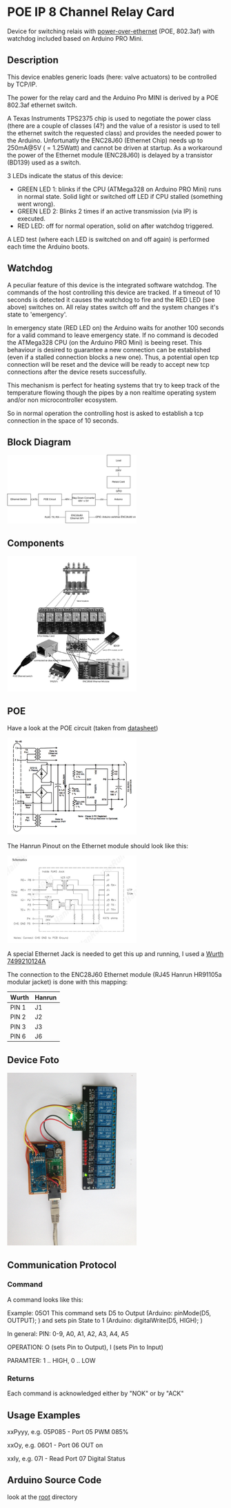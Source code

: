 # POE IP 8 Channel Relay Card
Device for switching relais with [power-over-ethernet](http://en.wikipedia.org/wiki/Power_over_Ethernet) (POE, 802.3af) with watchdog included based on Arduino PRO Mini.

## Description
This device enables generic loads (here: valve actuators) to be controlled by TCP/IP.

The power for the relay card and the Arduino Pro MINI is derived by a POE 802.3af ethernet switch.

A Texas Instruments TPS2375 chip is used to negotiate the power class (there are a couple of classes (4?) and the value of a resistor is used to tell the ethernet switch the requested class) and provides the needed power to the Arduino. Unfortunatly the ENC28J60 (Ethernet Chip) needs up to 250mA@5V ( = 1.25Watt) and cannot be driven at startup. As a workaround the power of the Ethernet module (ENC28J60) is delayed by a transistor (BD139) used as a switch.

3 LEDs indicate the status of this device:

- GREEN LED 1: blinks if the CPU (ATMega328 on Arduino PRO Mini) runs in normal state. Solid light or switched off LED if CPU stalled (something went wrong).
- GREEN LED 2: Blinks 2 times if an active transmission (via IP) is executed.
- RED LED: off for normal operation, solid on after watchdog triggered.

A LED test (where each LED is switched on and off again) is performed each time the Arduino boots.

## Watchdog
A peculiar feature of this device is the integrated software watchdog. The commands of the host controlling this device are tracked. If a timeout of 10 seconds is detected it causes the watchdog to fire and the RED LED (see above) switches on. All relay states switch off and the system changes it's state to 'emergency'.

In emergency state (RED LED on) the Arduino waits for another 100 seconds for a valid command to leave emergency state. If no command is decoded the ATMega328 CPU (on the Arduino PRO Mini) is beeing reset. This behaviour is desired to guarantee a new connection can be established (even if a stalled connection blocks a new one). Thus, a potential open tcp connection will be reset and the device will be ready to accept new tcp connections after the device resets successfully.

This mechanism is perfect for heating systems that try to keep track of the temperature flowing though the pipes by a non realtime operating system and/or non microcontroller ecosystem.

So in normal operation the controlling host is asked to establish a tcp connection in the space of 10 seconds.

## Block Diagram
<img width="300px" src="https://raw.githubusercontent.com/mistay/arduino_poe_ip_relay/master/media/blockdiagram.png" />

## Components
<img width="300px" src="https://raw.githubusercontent.com/mistay/arduino_poe_ip_relay/master/media/components.jpg" />

## POE

Have a look at the POE circuit (taken from [datasheet](http://www.ti.com/lit/ds/symlink/tps2375.pdf))

<img width="300px" src="https://raw.githubusercontent.com/mistay/arduino_poe_ip_relay/master/media/tsp_circuit.png" />

The Hanrun Pinout on the Ethernet module should look like this:

<img width="300px" src="https://raw.githubusercontent.com/mistay/arduino_poe_ip_relay/master/media/hanrun.jpg" />

A special Ethernet Jack is needed to get this up and running, I used a [Wurth 7499210124A](http://www.digikey.com/product-detail/en/7499210124A/732-4975-ND/4429048)

The connection to the ENC28J60 Ethernet module (RJ45 Hanrun HR91105a modular jacket) is done with this mapping:

Wurth  | Hanrun
------------- | -------------
PIN 1 | J1
PIN 2 | J2
PIN 3 | J3
PIN 6 | J6

## Device Foto

<img width="300px" src="https://raw.githubusercontent.com/mistay/arduino_poe_ip_relay/master/media/IMG_8039.JPG" />


## Communication Protocol

### Command
A command looks like this:

Example: 05O1
This command sets D5 to Output (Arduino: pinMode(D5, OUTPUT); ) and sets pin State to 1 (Arduino: digitalWrite(D5, HIGH); )

In general: <PIN PIN><OPERATION><PARAMETER>
PIN: 0-9, A0, A1, A2, A3, A4, A5

OPERATION: O (sets Pin to Output), I (sets Pin to Input)

PARAMTER: 1 .. HIGH, 0 .. LOW

### Returns
Each command is acknowledged either by "NOK" or by "ACK"


## Usage Examples

xxPyyy, e.g. 05P085 - Port 05 PWM 085%
  
  xxOy,   e.g. 06O1   - Port 06 OUT on
  
  xxIy,   e.g. 07I    - Read Port 07 Digital Status
  




## Arduino Source Code
look at the [root](https://github.com/mistay/arduino_poe_ip_relay) directory

